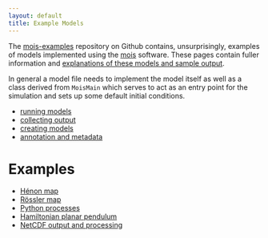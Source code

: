 ```yaml
---
layout: default
title: Example Models
---
```


The [mois-examples](https://github.com/edinburgh-rbm/mois-examples)
repository on Github contains, unsurprisingly, examples of models
implemented using the [mois](/mois) software. These pages contain
fuller information and [explanations of these models and sample
output](#example-models).

In general a model file needs to implement the model itself as
well as a class derived from `MoisMain` which serves to act as
an entry point for the simulation and sets up some default 
initial conditions.

  * [running models](running.html)
  * [collecting output](output.html)
  * [creating models](models.html)
  * [annotation and metadata](annotation.html)

Examples
========

  * [Hénon map](henon)
  * [Rössler map](roessler)
  * [Python processes](python)
  * [Hamiltonian planar pendulum](pendulum)
  * [NetCDF output and processing](netcdf)
